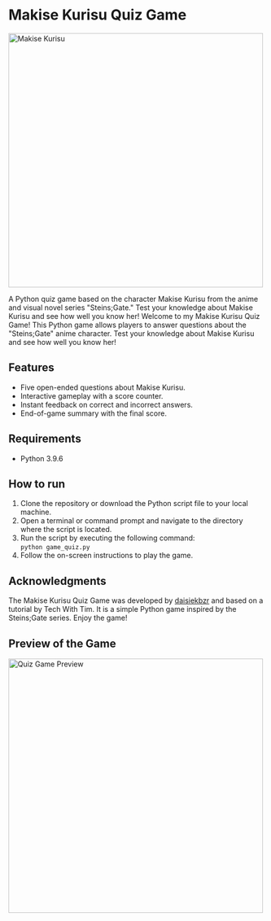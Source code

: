 # Makise Kurisu Quiz Game

<img src="https://cdn-cf-east.streamable.com/image/mx5vys.jpg" alt="Makise Kurisu" width="500">

A Python quiz game based on the character Makise Kurisu from the anime and visual novel series "Steins;Gate." Test your knowledge about Makise Kurisu and see how well you know her!
Welcome to my Makise Kurisu Quiz Game! This Python game allows players to answer questions about the "Steins;Gate" anime character. Test your knowledge about Makise Kurisu and see how well you know her!

## Features

- Five open-ended questions about Makise Kurisu.
- Interactive gameplay with a score counter.
- Instant feedback on correct and incorrect answers.
- End-of-game summary with the final score.

## Requirements

- Python 3.9.6

## How to run

1. Clone the repository or download the Python script file to your local machine.
2. Open a terminal or command prompt and navigate to the directory where the script is located.
3. Run the script by executing the following command:  
   ```python game_quiz.py```
4. Follow the on-screen instructions to play the game.

## Acknowledgments

The Makise Kurisu Quiz Game was developed by <a href="https://github.com/daisiekbzr">daisiekbzr</a> and based on a tutorial by Tech With Tim. It is a simple Python game inspired by the Steins;Gate series. Enjoy the game!

## Preview of the Game

<img src="quiz_game_demo.gif" alt="Quiz Game Preview" width="500">
